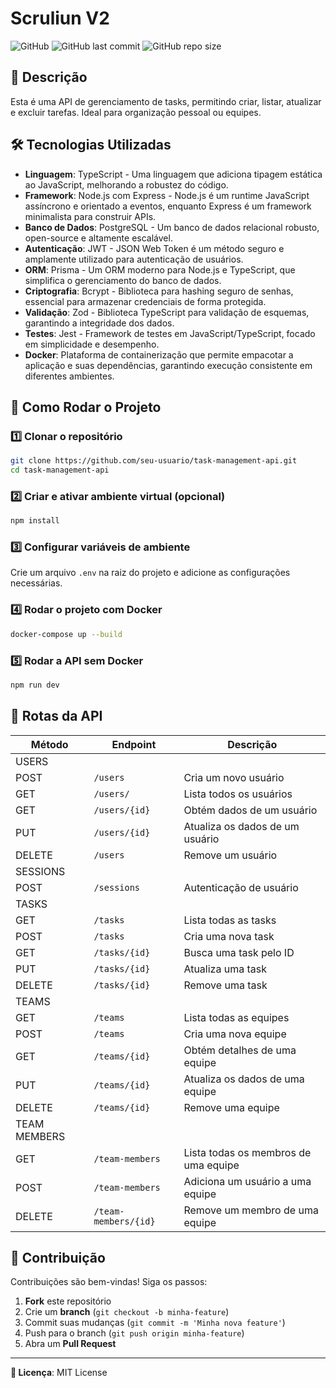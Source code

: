 # Scruliun V2

![GitHub](https://img.shields.io/github/license/NandaoSpain/Scruliun)
![GitHub last commit](https://img.shields.io/github/last-commit/NandaoSpain/Scruliun)
![GitHub repo size](https://img.shields.io/github/repo-size/NandaoSpain/Scruliun)

## 📌 Descrição
Esta é uma API de gerenciamento de tasks, permitindo criar, listar, atualizar e excluir tarefas. Ideal para organização pessoal ou equipes.

## 🛠 Tecnologias Utilizadas
- **Linguagem**: TypeScript - Uma linguagem que adiciona tipagem estática ao JavaScript, melhorando a robustez do código.
- **Framework**: Node.js com Express - Node.js é um runtime JavaScript assíncrono e orientado a eventos, enquanto Express é um framework minimalista para construir APIs.
- **Banco de Dados**: PostgreSQL - Um banco de dados relacional robusto, open-source e altamente escalável.
- **Autenticação**: JWT - JSON Web Token é um método seguro e amplamente utilizado para autenticação de usuários.
- **ORM**: Prisma - Um ORM moderno para Node.js e TypeScript, que simplifica o gerenciamento do banco de dados.
- **Criptografia**: Bcrypt - Biblioteca para hashing seguro de senhas, essencial para armazenar credenciais de forma protegida.
- **Validação**: Zod - Biblioteca TypeScript para validação de esquemas, garantindo a integridade dos dados.
- **Testes**: Jest - Framework de testes em JavaScript/TypeScript, focado em simplicidade e desempenho.
- **Docker**: Plataforma de containerização que permite empacotar a aplicação e suas dependências, garantindo execução consistente em diferentes ambientes.

## 🚀 Como Rodar o Projeto

### 1️⃣ Clonar o repositório
```bash
git clone https://github.com/seu-usuario/task-management-api.git
cd task-management-api
```

### 2️⃣ Criar e ativar ambiente virtual (opcional)
```bash
npm install
```

### 3️⃣ Configurar variáveis de ambiente
Crie um arquivo `.env` na raiz do projeto e adicione as configurações necessárias.

### 4️⃣ Rodar o projeto com Docker
```bash
docker-compose up --build
```

### 5️⃣ Rodar a API sem Docker
```bash
npm run dev
```

## 🔗 Rotas da API 
| Método | Endpoint | Descrição |
|---------|----------|-------------|
| USERS   |
| POST    | `/users` | Cria um novo usuário |
| GET     | `/users/` | Lista todos os usuários |
| GET     | `/users/{id}` | Obtém dados de um usuário |
| PUT     | `/users/{id}` | Atualiza os dados de um usuário |
| DELETE  | `/users` | Remove um usuário|
| SESSIONS|
| POST    | `/sessions` | Autenticação de usuário |
| TASKS   |
| GET     | `/tasks` | Lista todas as tasks |
| POST    | `/tasks` | Cria uma nova task |
| GET     | `/tasks/{id}` | Busca uma task pelo ID |
| PUT     | `/tasks/{id}` | Atualiza uma task |
| DELETE  | `/tasks/{id}` | Remove uma task |
| TEAMS   |
| GET     | `/teams` | Lista todas as equipes |
| POST    | `/teams` | Cria uma nova equipe |
| GET	    |`/teams/{id}`| Obtém detalhes de uma equipe
| PUT	    |`/teams/{id}`|	Atualiza os dados de uma equipe
|DELETE	  |`/teams/{id}`|	Remove uma equipe
| TEAM MEMBERS| 
| GET     | `/team-members` | Lista todas os membros de uma equipe  |
| POST    | `/team-members` | Adiciona um usuário a uma equipe |
| DELETE  | `/team-members/{id}` | Remove um membro de uma equipe |

## 📌 Contribuição
Contribuições são bem-vindas! Siga os passos:
1. **Fork** este repositório
2. Crie um **branch** (`git checkout -b minha-feature`)
3. Commit suas mudanças (`git commit -m 'Minha nova feature'`)
4. Push para o branch (`git push origin minha-feature`)
5. Abra um **Pull Request**

---
**📄 Licença**: MIT License

